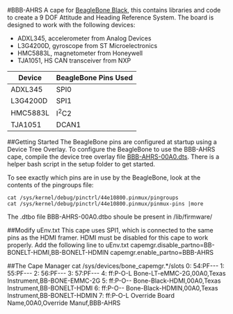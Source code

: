 
#BBB-AHRS
A cape for [BeagleBone Black](http://beagleboard.org/BLACK), this contains libraries and code to create a 9 DOF Attitude and Heading Reference System. The board is designed to work with the following devices:

 - ADXL345, accelerometer from Analog Devices
 - L3G4200D, gyroscope from ST Microelectronics
 - HMC5883L, magnetometer from Honeywell
 - TJA1051, HS CAN transceiver from NXP

Device | BeagleBone Pins Used
------- |-------------
ADXL345 | SPI0
L3G4200D| SPI1
HMC5883L| I<sup>2</sup>C2
TJA1051 | DCAN1

##Getting Started
The BeagleBone pins are configured at startup using a Device Tree Overlay. To configure the BeagleBone to use the BBB-AHRS cape, compile the device tree overlay file [BBB-AHRS-00A0.dts](https://github.com/kbdavid15/bbb-ahrs/blob/master/setup/BBB-AHRS-00A0.dts). There is a helper bash script in the setup folder to get started.

To see exactly which pins are in use by the BeagleBone, look at the contents of the pingroups file:

    cat /sys/kernel/debug/pinctrl/44e10800.pinmux/pingroups
    cat /sys/kernel/debug/pinctrl/44e10800.pinmux/pinmux-pins |more
    
The .dtbo file BBB-AHRS-00A0.dtbo shoule be present in /lib/firmware/
    
##Modify uEnv.txt
This cape uses SPI1, which is connected to the same pins as the HDMI framer. HDMI must be disabled for this cape to work properly. Add the following line to uEnv.txt
	capemgr.disable\_partno=BB-BONELT-HDMI,BB-BONELT-HDMIN capemgr.enable_partno=BBB-AHRS
	
##The Cape Manager
    cat /sys/devices/bone_capemgr.*/slots
     0: 54:PF--- 
     1: 55:PF--- 
     2: 56:PF--- 
     3: 57:PF--- 
     4: ff:P-O-L Bone-LT-eMMC-2G,00A0,Texas Instrument,BB-BONE-EMMC-2G
     5: ff:P-O-- Bone-Black-HDMI,00A0,Texas Instrument,BB-BONELT-HDMI
     6: ff:P-O-- Bone-Black-HDMIN,00A0,Texas Instrument,BB-BONELT-HDMIN
     7: ff:P-O-L Override Board Name,00A0,Override Manuf,BBB-AHRS


